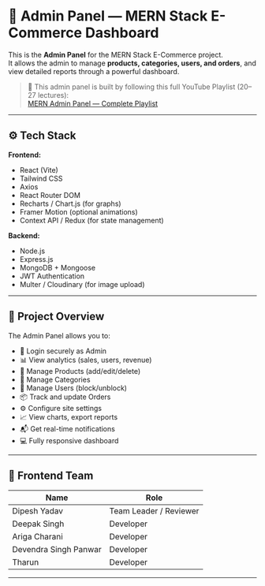# 🧩 Admin Panel — MERN Stack E-Commerce Dashboard

This is the **Admin Panel** for the MERN Stack E-Commerce project.  
It allows the admin to manage **products, categories, users, and orders**, and view detailed reports through a powerful dashboard.

> 🎥 This admin panel is built by following this full YouTube Playlist (20–27 lectures):  
> [MERN Admin Panel — Complete Playlist](https://youtube.com/playlist?list=PLhFBHuT4t3aCiG8KjDlgKubRMtwAQTi9I&si=vlfzC2pQUm_OcUun)

---

## ⚙️ Tech Stack 

**Frontend:**
- React (Vite)
- Tailwind CSS
- Axios
- React Router DOM
- Recharts / Chart.js (for graphs)
- Framer Motion (optional animations)
- Context API / Redux (for state management)

**Backend:**
- Node.js
- Express.js
- MongoDB + Mongoose
- JWT Authentication
- Multer / Cloudinary (for image upload)

---

## 🧾 Project Overview

The Admin Panel allows you to:
- 🔐 Login securely as Admin
- 📊 View analytics (sales, users, revenue)
- 🛒 Manage Products (add/edit/delete)
- 📂 Manage Categories
- 👥 Manage Users (block/unblock)
- 📦 Track and update Orders
- ⚙️ Configure site settings
- 📈 View charts, export reports
- 📬 Get real-time notifications
- 💻 Fully responsive dashboard

---
## 👥 Frontend Team

| Name | Role |
|------|------|
| Dipesh Yadav | Team Leader / Reviewer |
| Deepak Singh | Developer |
| Ariga Charani | Developer |
| Devendra Singh Panwar | Developer |
|Tharun  | Developer |

---